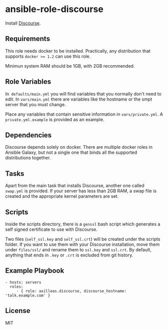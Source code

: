 ansible-role-discourse
======================

Install [Discourse](https://discourse.org).

Requirements
------------

This role needs docker to be installed. Practically, any distribution that
supports `docker >= 1.2` can use this role.

Minimun system RAM should be 1GB, with 2GB recommended.

Role Variables
--------------

In` defaults/main.yml` you will find variables that you normally don't need to
edit. In `vars/main.yml` there are variables like the hostname or the smpt
server that you must change.

Place any variables that contain sensitive information in `vars/private.yml`.
A `private.yml.example` is provided as an example.

Dependencies
------------

Discourse depends solely on docker. There are multiple docker roles in Ansible
Galaxy, but not a single one that binds all the supported distributions
together.

Tasks
-----

Apart from the main task that installs Discourse, another one called
`swap.yml` is provided. If your server has less than 2GB RAM, a swap file
is created and the appropriate kernel parameters are set.

Scripts
-------

Inside the scripts directory, there is a `genssl` bash script which generates
a self signed certificate to use with Discourse.

Two files (`self_ssl.key` and `self_ssl.crt`) will be created under the scripts
folder. If you want to use them with your Discourse installation, move them
under `files/ssl/` and rename them to `ssl.key` and `ssl.crt`. By default,
anything that ends in `.key` or `.crt` is excluded from git history.

Example Playbook
----------------

    - hosts: servers
      roles:
         - { role: axilleas.discourse, discourse_hostname: 'talk.example.com' }

License
-------

MIT
